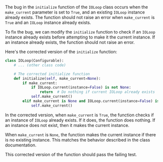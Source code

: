 The bug in the `initialize` function of the `IOLoop` class occurs when the `make_current` parameter is set to `True`, and an existing `IOLoop` instance already exists. The function should not raise an error when `make_current` is `True` and an `IOLoop` instance already exists.

To fix the bug, we can modify the `initialize` function to check if an `IOLoop` instance already exists before attempting to make it the current instance. If an instance already exists, the function should not raise an error.

Here's the corrected version of the `initialize` function:

```python
class IOLoop(Configurable):
    # ... (other class code)

    # The corrected initialize function
    def initialize(self, make_current=None):
        if make_current:
            if IOLoop.current(instance=False) is not None:
                return  # Do nothing if current IOLoop already exists
            self.make_current()
        elif make_current is None and IOLoop.current(instance=False) is None:
            self.make_current()
```

In the corrected version, when `make_current` is `True`, the function checks if an instance of `IOLoop` already exists. If it does, the function does nothing. If an instance does not exist, then it makes the current instance.

When `make_current` is `None`, the function makes the current instance if there is no existing instance. This matches the behavior described in the class documentation.

This corrected version of the function should pass the failing test.